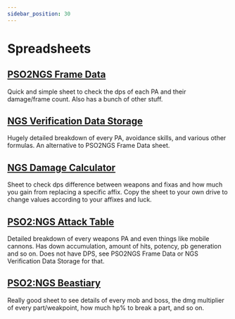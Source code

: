 ```yaml
---
sidebar_position: 30
---
```


# Spreadsheets

## [PSO2NGS Frame Data](https://docs.google.com/spreadsheets/d/1YEg-6eViChVV7HDDlNlgFPJf3qbyIUeAlLYPr9b99t0/edit#gid=2044519851)
Quick and simple sheet to check the dps of each PA and their damage/frame count. Also has a bunch of other stuff. 

## [NGS Verification Data Storage](https://docs.google.com/spreadsheets/d/1_OgubzM5QFe4rua4Xu0GSMAI8Idoq8r2yI8Ioyec6oY/edit#gid=1441021194)
Hugely detailed breakdown of every PA, avoidance skills, and various other formulas. An alternative to PSO2NGS Frame Data sheet. 

## [NGS Damage Calculator](https://docs.google.com/spreadsheets/d/195u5PhyZNLBWO0kkR7ebbcf9XARvtBS9eJbSRkiAyIk/edit#gid=0)
Sheet to check dps difference between weapons and fixas and how much you gain from replacing a specific affix. Copy the sheet to your own drive to change values according to your affixes and luck.

## [PSO2:NGS Attack Table](https://docs.google.com/spreadsheets/d/e/2PACX-1vQj8D29IiNYuH3-Vx474oYbyjWNrbTcUDE6z4g6XuWYTvHAfPpufnGygZxenANvMzYrdVylc3TqeGZ3/pubhtml#)
Detailed breakdown of every weapons PA and even things like mobile cannons. Has down accumulation, amount of hits, potency, pb generation and so on. Does not have DPS, see  PSO2NGS Frame Data or NGS Verification Data Storage for that.

## [PSO2:NGS Beastiary](https://docs.google.com/spreadsheets/d/1p-e83XVE44Nj3OdLz6zliUftqckeMZXe1ZhpN011tF4/edit#gid=489989847)
Really good sheet to see details of every mob and boss, the dmg multiplier of every part/weakpoint, how much hp% to break a part, and so on.

